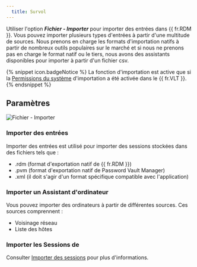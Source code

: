 ```yaml
---
  title: Survol
---
```

Utiliser l'option ***Fichier - Importer*** pour importer des entrées dans {{ fr.RDM }}. Vous pouvez importer plusieurs types d'entrées à partir d'une multitude de sources. Nous prenons en charge les formats d'importation natifs à partir de nombreux outils populaires sur le marché et si nous ne prenons pas en charge le format natif ou le tiers, nous avons des assistants disponibles pour importer à partir d'un fichier csv. 

{% snippet icon.badgeNotice %} 
La fonction d'importation est active que si la [Permissions du système](/fr/rdm/mac/commands/administration/user-management/permissions/) d'importation a été activée dans le {{ fr.VLT }}. 
{% endsnippet %}
 
## Paramètres 

![Fichier - Importer](https://webdevolutions.azureedge.net/docs/fr/rdm/mac/clip4025.png) 

### Importer des entrées 

Importer des entrées est utilisé pour importer des sessions stockées dans des fichiers tels que :  

* .rdm (format d'exportation natif de {{ fr.RDM }}) 
* .pvm (format d'exportation natif de Password Vault Manager) 
* .xml (il doit s'agir d'un format spécifique compatible avec l'application) 

### Importer un Assistant d'ordinateur 

Vous pouvez importer des ordinateurs à partir de différentes sources. Ces sources comprennent :  

* Voisinage réseau 
* Liste des hôtes 

### Importer les Sessions de 

Consulter [Importer des sessions](/fr/rdm/mac/commands/file/import/sessions/) pour plus d'informations.
